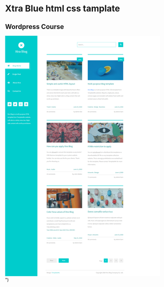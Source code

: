 # Xtra Blue html css tamplate 
## Wordpress Course 


![xtra blue](https://raw.githubusercontent.com/udc2020/xtra-blue-html-template/main/screenshot.png)")
